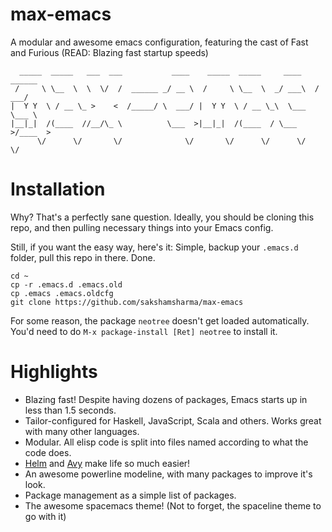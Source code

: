 max-emacs
=========

A modular and awesome emacs configuration, featuring the cast of Fast and Furious (READ: Blazing fast startup speeds)

```
  _____  _____   ___  ___           ____    _____  _____     ____    ______
 /     \ \__  \  \  \/  /  ______ _/ __ \  /     \ \__  \  _/ ___\  /  ___/
|  Y Y  \ / __ \_ >    <  /_____/ \  ___/ |  Y Y  \ / __ \_\  \___  \___ \ 
|__|_|  /(____  //__/\_ \          \___  >|__|_|  /(____  / \___  >/____  >
      \/      \/       \/              \/       \/      \/      \/      \/ 
```

# Installation

Why? That's a perfectly sane question. Ideally, you should be cloning this repo, and then pulling necessary things into your Emacs config.

Still, if you want the easy way, here's it:
Simple, backup your ```.emacs.d``` folder, pull this repo in there. Done.

```
cd ~
cp -r .emacs.d .emacs.old
cp .emacs .emacs.oldcfg
git clone https://github.com/sakshamsharma/max-emacs
```

For some reason, the package `neotree` doesn't get loaded automatically. You'd need to do `M-x package-install [Ret] neotree` to install it.

# Highlights
+ Blazing fast! Despite having dozens of packages, Emacs starts up in less than 1.5 seconds.
+ Tailor-configured for Haskell, JavaScript, Scala and others. Works great with many other languages.
+ Modular. All elisp code is split into files named according to what the code does.
+ [Helm](https://github.com/emacs-helm/helm) and [Avy](https://github.com/abo-abo/avy) make life so much easier!
+ An awesome powerline modeline, with many packages to improve it's look.
+ Package management as a simple list of packages.
+ The awesome spacemacs theme! (Not to forget, the spaceline theme to go with it)
